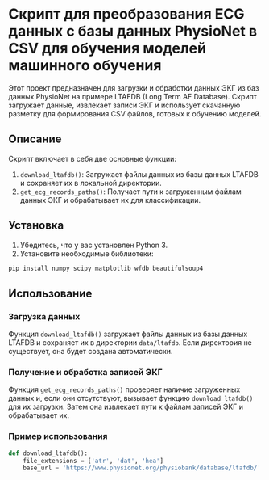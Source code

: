 # Скрипт для преобразования ECG данных с базы данных PhysioNet в CSV для обучения моделей машинного обучения

Этот проект предназначен для загрузки и обработки данных ЭКГ из баз данных PhysioNet на примере LTAFDB (Long Term AF Database). Скрипт загружает данные, извлекает записи ЭКГ и использует скачанную разметку для формирования CSV файлов, готовых к обучению моделей.

## Описание

Скрипт включает в себя две основные функции:

1. `download_ltafdb()`: Загружает файлы данных из базы данных LTAFDB и сохраняет их в локальной директории.
2. `get_ecg_records_paths()`: Получает пути к загруженным файлам данных ЭКГ и обрабатывает их для классификации.

## Установка

1. Убедитесь, что у вас установлен Python 3.
2. Установите необходимые библиотеки:

```bash
pip install numpy scipy matplotlib wfdb beautifulsoup4
```

## Использование

### Загрузка данных

Функция `download_ltafdb()` загружает файлы данных из базы данных LTAFDB и сохраняет их в директории `data/ltafdb`. Если директория не существует, она будет создана автоматически.

### Получение и обработка записей ЭКГ

Функция `get_ecg_records_paths()` проверяет наличие загруженных данных и, если они отсутствуют, вызывает функцию `download_ltafdb()` для их загрузки. Затем она извлекает пути к файлам записей ЭКГ и обрабатывает их.

### Пример использования
```python
def download_ltafdb():
    file_extensions = ['atr', 'dat', 'hea']
    base_url = 'https://www.physionet.org/physiobank/database/ltafdb/' <--- заменить на необходимую ссылку, далее запустить ячейки в jupyter notebook.
```
